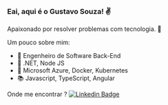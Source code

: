 ### Eai, aqui é o Gustavo Souza! ✌️

Apaixonado por resolver problemas com tecnologia. 🚀

Um pouco sobre mim:

- 💼 Engenheiro de Software Back-End
- 🎯 .NET, Node JS
- 🔭 Microsoft Azure, Docker, Kubernetes
- 📚 Javascript, TypeScript, Angular

Onde me encontrar ?
[![Linkedin Badge](https://img.shields.io/badge/-LinkedIn-blue?style=flat-square&logo=Linkedin&logoColor=white&link=https://www.linkedin.com/in/gustavo-souza-silva/)](https://www.linkedin.com/in/gustavo-souza-silva/)
